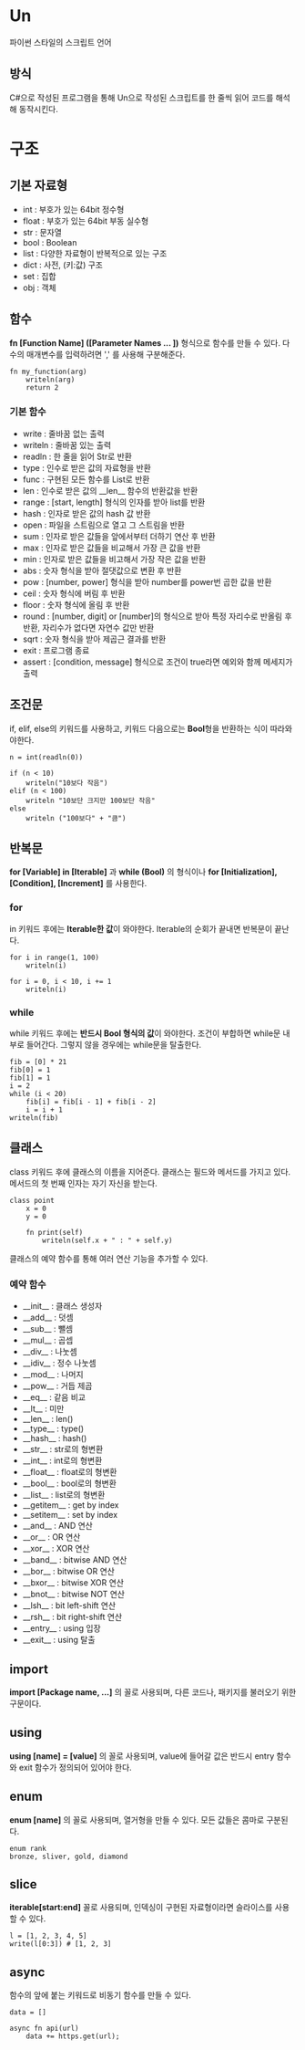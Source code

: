 # Un
파이썬 스타일의 스크립트 언어
<br>

## 방식
C#으로 작성된 프로그램을 통해 Un으로 작성된 스크립트를 한 줄씩 읽어 코드를 해석해 동작시킨다.
<br>

# 구조

## 기본 자료형
<ul>
	<li>int : 부호가 있는 64bit 정수형
	<li>float : 부호가 있는 64bit 부동 실수형
	<li>str : 문자열
	<li>bool : Boolean 	
	<li>list : 다양한 자료형이 반복적으로 있는 구조
	<li>dict : 사전, (키:값) 구조
	<li>set : 집합
	<li>obj : 객체
</ul>

## 함수

**fn [Function Name] ([Parameter Names ... ])** 형식으로 함수를 만들 수 있다. 다수의 매개변수를 입력하려면 ',' 를 사용해 구분해준다. 

```
fn my_function(arg)
    writeln(arg)
    return 2
```


### 기본 함수
<ul>
	<li> write : 줄바꿈 없는 출력
	<li> writeln : 줄바꿈 있는 출력
	<li> readln : 한 줄을 읽어 Str로 반환
	<li> type : 인수로 받은 값의 자료형을 반환
	<li> func : 구현된 모든 함수를 List로 반환
	<li> len : 인수로 받은 값의 __len__ 함수의 반환값을 반환
	<li> range : [start, length] 형식의 인자를 받아 list를 반환
	<li> hash : 인자로 받은 값의 hash 값 반환
	<li> open : 파일을 스트림으로 열고 그 스트림을 반환
	<li> sum : 인자로 받은 값들을 앞에서부터 더하기 연산 후 반환
	<li> max : 인자로 받은 값들을 비교해서 가장 큰 값을 반환
	<li> min : 인자로 받은 값들을 비고해서 가장 작은 값을 반환
	<li> abs : 숫자 형식을 받아 절댓값으로 변환 후 반환
	<li> pow : [number, power] 형식을 받아 number를 power번 곱한 값을 반환
	<li> ceil : 숫자 형식에 버림 후 반환
	<li> floor : 숫자 형식에 올림 후 반환
	<li> round : [number, digit] or [number]의 형식으로 받아 특정 자리수로 반올림 후 반환, 자리수가 없다면 자연수 값만 반환
	<li> sqrt : 숫자 형식을 받아 제곱근 결과를 반환
	<li> exit : 프로그램 종료
	<li> assert : [condition, message] 형식으로 조건이 true라면 예외와 함께 메세지가 출력
</ul>

## 조건문

if, elif, else의 키워드를 사용하고, 키워드 다음으로는 **Bool**형을 반환하는 식이 따라와야한다.
<br>

```
n = int(readln(0))

if (n < 10)
    writeln("10보다 작음")
elif (n < 100)
    writeln "10보단 크지만 100보단 작음"
else
    writeln ("100보다" + "큼")
```

## 반복문

**for [Variable] in [Iterable]** 과 **while (Bool)** 의 형식이나 
**for [Initialization], [Condition], [Increment]** 를 사용한다.

### for

in 키워드 후에는 **Iterable한 값**이 와야한다.
Iterable의 순회가 끝내면 반복문이 끝난다.

```
for i in range(1, 100)
    writeln(i)

for i = 0, i < 10, i += 1
	writeln(i)
```

### while 

while 키워드 후에는 **반드시 Bool 형식의 값**이 와야한다.
조건이 부합하면 while문 내부로 들어간다. 그렇지 않을 경우에는 while문을 탈출한다.

```
fib = [0] * 21
fib[0] = 1
fib[1] = 1
i = 2
while (i < 20)
    fib[i] = fib[i - 1] + fib[i - 2]
    i = i + 1
writeln(fib)
```

## 클래스

class 키워드 후에 클래스의 이름을 지어준다.
클래스는 필드와 메서드를 가지고 있다.
메서드의 첫 번째 인자는 자기 자신을 받는다.

```
class point
    x = 0
    y = 0

    fn print(self)
        writeln(self.x + " : " + self.y)
```

클래스의 예약 함수를 통해 여러 연산 기능을 추가할 수 있다.

### 예약 함수
<ul>
	<li> __init__ : 클래스 생성자
	<li> __add__ : 덧셈
	<li> __sub__ : 뺄셈
	<li> __mul__ : 곱셉
	<li> __div__ : 나눗셈
	<li> __idiv__ : 정수 나눗셈
	<li> __mod__ : 나머지
	<li> __pow__ : 거듭 제곱
	<li> __eq__ : 같음 비교
	<li> __lt__ : 미만
	<li> __len__ : len()
	<li> __type__ : type()
	<li> __hash__ : hash()
	<li> __str__ : str로의 형변환
	<li> __int__ : int로의 형변환
	<li> __float__ : float로의 형변환
	<li> __bool__ : bool로의 형변환
	<li> __list__ : list로의 형변환
	<li> __getitem__ : get by index
	<li> __setitem__ : set by index
	<li> __and__ : AND 연산
	<li> __or__ : OR 연산
	<li> __xor__ : XOR 연산
	<li> __band__ : bitwise AND 연산
	<li> __bor__ : bitwise OR 연산
	<li> __bxor__ : bitwise XOR 연산
	<li> __bnot__ : bitwise NOT 연산
	<li> __lsh__ : bit left-shift 연산
	<li> __rsh__ : bit right-shift 연산
	<li> __entry__ : using 입장
	<li> __exit__ : using 탈출
</ul>

## import 

**import [Package name, ...]** 의 꼴로 사용되며, 다른 코드나, 패키지를 불러오기 위한 구문이다.

## using

**using [name] = [value]** 의 꼴로 사용되며, value에 들어갈 값은 반드시 entry 함수와 exit 함수가 정의되어 있어야 한다.

## enum

**enum [name]** 의 꼴로 사용되며, 열거형을 만들 수 있다. 모든 값들은 콤마로 구분된다.

```
enum rank
bronze, sliver, gold, diamond
```

## slice

**iterable[start:end]** 꼴로 사용되며, 인덱싱이 구현된 자료형이라면 슬라이스를 사용할 수 있다. 

```
l = [1, 2, 3, 4, 5]
write(l[0:3]) # [1, 2, 3]
```

## async 

함수의 앞에 붙는 키워드로 비동기 함수를 만들 수 있다.

```
data = []

async fn api(url)
	data += https.get(url);

```